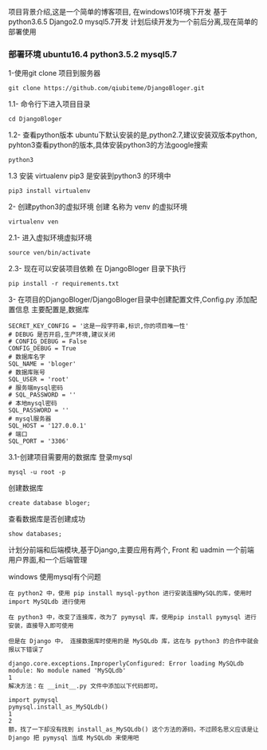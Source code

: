  项目背景介绍,这是一个简单的博客项目,
 在windows10环境下开发
 基于python3.6.5  Django2.0 mysql5.7开发
 计划后续开发为一个前后分离,现在简单的部署使用
 ### 部署环境 ubuntu16.4 python3.5.2 mysql5.7
 1-使用git clone 项目到服务器
 ```
git clone https://github.com/qiubiteme/DjangoBloger.git
 ```
 1.1- 命令行下进入项目目录
 ```
 cd DjangoBloger
 ```
 1.2- 查看python版本
 ubuntu下默认安装的是,python2.7,建议安装双版本python,
 pyhton3查看python的版本,具体安装python3的方法google搜索
 ```
 python3
 ```
 1.3 安装 virtualenv
 pip3 是安装到python3 的环境中
 ```
 pip3 install virtualenv
 ```
 2- 创建python3的虚拟环境
 创建 名称为 venv 的虚拟环境
 ```
virtualenv ven
 ```
 2.1- 进入虚拟环境虚拟环境
 ```
 source ven/bin/activate
 ```
2.3- 现在可以安装项目依赖
在 DjangoBloger 目录下执行
```
pip install -r requirements.txt
```
3- 在项目的DjangoBloger/DjangoBloger目录中创建配置文件,Config.py 添加配置信息
主要配置是,数据库
```
SECRET_KEY_CONFIG = '这是一段字符串,标识,你的项目唯一性'
# DEBUG 是否开启,生产环境,建议关闭
# CONFIG_DEBUG = False
CONFIG_DEBUG = True
# 数据库名字
SQL_NAME = 'bloger'
# 数据库账号
SQL_USER = 'root'
# 服务端mysql密码
# SQL_PASSWORD = ''
# 本地mysql密码
SQL_PASSWORD = ''
# mysql服务器
SQL_HOST = '127.0.0.1'
# 端口
SQL_PORT = '3306'
```
3.1-创建项目需要用的数据库
登录mysql
```
mysql -u root -p
```
创建数据库
 ```
 create database bloger;
 ```
 查看数据库是否创建成功
```
show databases;
```
 计划分前端和后端模块,基于Django,主要应用有两个,
 Front 和 uadmin 一个前端用户界面,和一个后端管理

windows 使用mysql有个问题
```
在 python2 中，使用 pip install mysql-python 进行安装连接MySQL的库，使用时 import MySQLdb 进行使用

在 python3 中，改变了连接库，改为了 pymysql 库，使用pip install pymysql 进行安装，直接导入即可使用

但是在 Django 中， 连接数据库时使用的是 MySQLdb 库，这在与 python3 的合作中就会报以下错误了

django.core.exceptions.ImproperlyConfigured: Error loading MySQLdb module: No module named 'MySQLdb'
1
解决方法：在 __init__.py 文件中添加以下代码即可。

import pymysql
pymysql.install_as_MySQLdb()
1
2
额，找了一下却没有找到 install_as_MySQLdb() 这个方法的源码，不过顾名思义应该是让 Django 把 pymysql 当成 MySQLdb 来使用吧
```